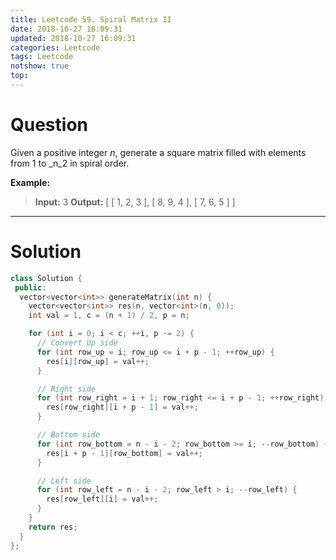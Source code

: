 ```yaml
---
title: Leetcode 59. Spiral Matrix II
date: 2018-10-27 16:09:31
updated: 2018-10-27 16:09:31
categories: Leetcode
tags: Leetcode
notshow: true
top:
---
```


# Question


Given a positive integer  _n_, generate a square matrix filled with elements from 1 to  _n_2  in spiral order.

**Example:**

> **Input:** 3
> **Output:**
> [
>  [ 1, 2, 3 ],
>  [ 8, 9, 4 ],
>  [ 7, 6, 5 ]
>]

<!-- more -->

----------

# Solution

```cpp
class Solution {
 public:
  vector<vector<int>> generateMatrix(int n) {
    vector<vector<int>> res(n, vector<int>(n, 0));
    int val = 1, c = (n + 1) / 2, p = n;

    for (int i = 0; i < c; ++i, p -= 2) {
      // Convert Up side
      for (int row_up = i; row_up <= i + p - 1; ++row_up) {
        res[i][row_up] = val++;
      }

      // Right side
      for (int row_right = i + 1; row_right <= i + p - 1; ++row_right) {
        res[row_right][i + p - 1] = val++;
      }

      // Bottom side
      for (int row_bottom = n - i - 2; row_bottom >= i; --row_bottom) {
        res[i + p - 1][row_bottom] = val++;
      }

      // Left side
      for (int row_left = n - i - 2; row_left > i; --row_left) {
        res[row_left][i] = val++;
      }
    }
    return res;
  }
};
```